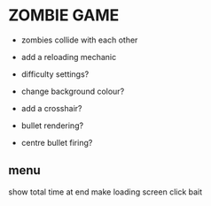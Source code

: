 # ZOMBIE GAME


- zombies collide with each other
- add a reloading mechanic

- difficulty settings?
- change background colour?
- add a crosshair?
- bullet rendering?
- centre bullet firing?

## menu
show total time at end 
make loading screen click bait


